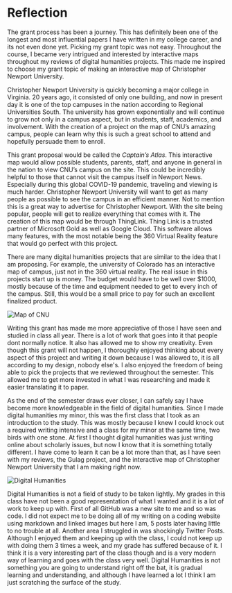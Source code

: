 #  **Reflection**

  The grant process has been a journey. This has definitely been one of the longest and most influential papers I have written in my college career, and its not even done yet. Picking my grant topic was not easy. Throughout the course, I became very intrigued and interested by interactive maps throughout my reviews of digital humanities projects. This made me inspired to choose my grant topic of making an interactive map of Christopher Newport University.
  
 Christopher Newport University is quickly becoming a major college in Virginia. 20 years ago, it consisted of only one building, and now in present day it is one of the top campuses in the nation according to Regional Universities South. The university has grown exponentially and will continue to grow not only in a campus aspect, but in students, staff, academics, and involvement. With the creation of a project on the map of CNU’s amazing campus, people can learn why this is such a great school to attend and hopefully persuade them to enroll.
 
This grant proposal would be called the *Captain’s Atlas*. This interactive map would allow possible students, parents, staff, and anyone in general in the nation to view CNU’s campus on the site. This could be incredibly helpful to those that cannot visit the campus itself in Newport News. Especially during this global COVID-19 pandemic, traveling and viewing is much harder. Christopher Newport University will want to get as many people as possible to see the campus in an efficient manner. Not to mention this is a great way to advertise for Christopher Newport. With the site being popular, people will get to realize everything that comes with it. The creation of this map would be through ThingLink. Thing Link is a trusted partner of Microsoft Gold as well as Google Cloud. This software allows many features, with the most notable being the 360 Virtual Reality feature that would go perfect with this project. 

There are many digital humanities projects that are similar to the idea that I am proposing. For example, the university of Colorado has an interactive map of campus, just not in the 360 virtual reality. The real issue in this projects start up is money. The budget would have to be well over $1000, mostly because of the time and equipment needed to get to every inch of the campus. Still, this would be a small price to pay for such an excellent finalized product. 

![Map of CNU](https://Benjamin-DH.github.io/Ben-Thompson-/images/cnumap.jpg)

Writing this grant has made me more appreciative of those I have seen and studied in class all year. There is a lot of work that goes into it that people dont normally notice. It also has allowed me to show my creativity. Even though this grant will not happen, I thoroughly enjoyed thinking about every aspect of this project and writing it down because I was allowed to, it is all according to my design, nobody else's. I also enjoyed the freedom of being able to pick the projects that we reviewed throughout the semester. This allowed me to get more invested in what I was researching and made it easier translating it to paper. 

As the end of the semester draws ever closer, I can safely say I have become more knowledgeable in the field of digital humanities. Since I made digital humanities my minor, this was the first class that I took as an introduction to the study. This was mostly because I knew I could knock out a required writing intensive and a class for my minor at the same time, two birds with one stone. At first I thought digital humanities was just writing online about scholarly issues, but now I know that it is something totally different. I have come to learn it can be a lot more than that, as I have seen with my reviews, the Gulag project, and the interactive map of Christopher Newport University that I am making right now. 

![Digital Humanities](https://Benjamin-DH.github.io/Ben-Thompson-/images/humanweb.jpg)

Digital Humanities is not a field of study to be taken lightly. My grades in this class have not been a good representation of what I wanted and it is a lot of work to keep up with. First of all GitHub was a new site to me and so was code. I did not expect me to be doing all of my writing on a coding website using markdown and linked images but here I am, 5 posts later having little to no trouble at all. Another area I struggled in was shockingly Twitter Posts. Although I enjoyed them and keeping up with the class, I could not keep up with doing them 3 times a week, and my grade has suffered because of it. I think it is a very interesting part of the class though and is a very modern way of learning and goes with the class very well.  Digital Humanities is not something you are going to understand right off the bat, it is gradual learning and understanding, and although I have learned a lot I think I am just scratching the surface of the study. 






